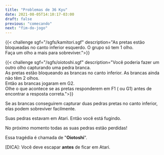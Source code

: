 ```yaml
---
title: "Problemas de 36 Kyu"
date: 2021-08-05T14:10:17-03:00
draft: false
previous: "comecando"
next: "fim-do-jogo"
---
```


{{< challenge sgf="/sgfs/kamitori.sgf" description="As pretas estão bloqueadas no canto inferior esquerdo. O grupo só tem 1 olho.<br />Faça um olho a mais para sobreviver.">}} 

{{< challenge sgf="/sgfs/oiotoshi.sgf" description="Você poderia fazer um outro olho capturando uma pedra branca.<br />As pretas estão bloqueando as brancas no canto inferior. As brancas ainda não têm 2 olhos.<br />Então as brancas jogaram em G2.<br />Olhe o que acontece se as pretas responderem em F1 ( ou G1) antes de encontrar a resposta correta.">}} 

Se as brancas conseguirem capturar duas pedras pretas no canto inferior, elas podem sobreviver facilmente.

Suas pedras estavam em Atari. Então você está fugindo.

No próximo momento todas as suas pedras estão perdidas!

Essa tragédia é chamada de "**Oiotoshi**".

[DICA]: Você deve escapar **antes** de ficar em Atari.
